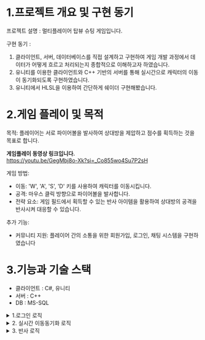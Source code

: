 # 1.프로젝트 개요 및 구현 동기
프로젝트 설명 : 멀티플레이어 탑뷰 슈팅 게임입니다.

구현 동기 :
1. 클라이언트, 서버, 데이터베이스를 직접 설계하고 구현하여 게임 개발 과정에서 데이터가 어떻게 흐르고 처리되는지 종합적으로 이해하고자 하였습니다.
2. 유니티를 이용한 클라이언트와 C++ 기반의 서버를 통해 실시간으로 캐릭터의 이동이 동기화되도록 구현하였습니다.
3. 유니티에서 HLSL을 이용하여 간단하게 쉐이더 구현해봤습니다.

# 2.게임 플레이 및 목적
목적: 플레이어는 서로 파이어볼을 발사하여 상대방을 제압하고 점수를 획득하는 것을 목표로 합니다.

**게임플레이 동영상 링크입니다.** <br>
https://youtu.be/GegMbj8o-Xk?si=_Co855wo4Su7P2sH

게임 방법:
+  이동: 'W', 'A', 'S', 'D' 키를 사용하여 캐릭터를 이동시킵니다.
+  공격: 마우스 클릭 방향으로 파이어볼을 발사합니다.
+  전략 요소: 게임 필드에서 획득할 수 있는 반사 아이템을 활용하여 상대방의 공격을 반사시켜 대응할 수 있습니다.

추가 기능:
+  커뮤니티 지원: 플레이어 간의 소통을 위한 회원가입, 로그인, 채팅 시스템을 구현하였습니다

# 3.기능과 기술 스택
+ 클라이언트 : C#, 유니티
+ 서버 : C++
+ DB : MS-SQL
<details>
<summary>1.로그인 로직</summary>
	
**로그인 프로세스 상세 설명**<br>
1. 인증 요청: 클라이언트는 로그인을 시도하며, 사용자 ID(닉네임), 비밀번호 및 패킷 타입을 서버로 전송합니다
2. 데이터 검색: 서버는 데이터베이스의 Players 테이블에서 해당 사용자 ID로 사용자 데이터를 조회합니다.
3. 비밀번호 검증: 서버는 데이터베이스에서 검색된 비밀번호와 클라이언트가 전송한 비밀번호를 비교합니다.
4. 응답 전송: 검증 결과에 따라 서버는 클라이언트에 로그인 성공 또는 실패 여부를 알리는 응답을 전송합니다.

[LobbyController.cs](https://github.com/JeahanPark/NetworkProject1/blob/master/ClientGame/Assets/Game/Script/Controller/LobbyController.cs)
```csharp
// 클라이언트 로비 관리코드
public class LobbyController : MonoDestroySingleton<LobbyController>
{
   private LobbyUIWorker m_LobbyUI = null;
   ...
   public void SendLogIn(string _strID, string _strPassword)
   {
        if (string.IsNullOrEmpty(_strID) ||
            string.IsNullOrEmpty(_strPassword))
        {
            Debug.Log("비밀번호나 아이디가 입력이안되있음");
            return;
        }
        LogInPacket packet = new LogInPacket();
        packet.m_UserID = _strID;
        packet.m_Password = _strPassword;

	// 서버에 userID(닉네임), 패스워드, 패킷타입을 전달합니다.
        Packet.SendPacket<LogInPacket>(packet, ePacketType.CToS_Login);
    }
}
``````
[PacketHandler.cpp](https://github.com/JeahanPark/NetworkProject1/blob/master/Server/TestClient/ClientPacketHandler.cpp)
```cpp
// 서버 패킷 핸들러 코드
PacketHandler.cpp

void PacketHandler::Login(s_ServerSession _session, BasePacket* _packetData)
{
	// 클라이언트에서 넘겨준 패킷을 닉네임과 패스워드를 담은 구조체로 형변환하여 데이터를 가져옵니다.
	LoginRequestPacket* packetData = (LoginRequestPacket*)_packetData;

	DBObject* dbObject = DataBaseManager().GetInstance()->PopDBObject();

	WCHAR UserID[USER_ID_LENGTH];
	SQLLEN outUserID = 0;
	dbObject->BindCol(1, SQL_C_WCHAR, USER_ID_LENGTH, &UserID, &outUserID);

	WCHAR Password[PASSWORD_LENGTH] = L"\n";
	SQLLEN outPassword = 0;
	dbObject->BindCol(2, SQL_C_WCHAR, PASSWORD_LENGTH, &Password, &outPassword);

	int iScore;
	SQLLEN outScoreLen = 0;
	dbObject->BindCol(3, SQL_C_LONG, SQL_INTEGER, &iScore, &outScoreLen);

	int iUserIndex;
	SQLLEN outUserIndexLen = 0;
	dbObject->BindCol(4, SQL_C_LONG, SQL_INTEGER, &iUserIndex, &outUserIndexLen);

	SQLLEN temp1 = 0;
	dbObject->BindParam(packetData->m_UserID, &temp1);

	// DB의 Players테이블에서 UserID로 찾아 데이터를 가져옵니다.
	auto query = L"SELECT * FROM [GameServer].[dbo].[Players] WHERE UserID = (?)";

	if (!dbObject->Query(query))
	{
		//cout << "Query Fail" << endl;
	}

	ePacketResult packetResult = ePacketResult::Fail;

	// 비밀번호 체크를 합니다.
	if (dbObject->IsValidData())
	{
		int result = wcsncmp(Password,  packetData->m_Password, PASSWORD_LENGTH);
		if (0 == result)
		{
			// 비밀번호가 같다.
			_session->SetUserData(UserID, iScore, iUserIndex);
			packetResult = ePacketResult::Success;
		}
	}

	DataBaseManager().GetInstance()->PushDBObject(dbObject);

	// 성공적으로 로그인을 하면 ePacketResult::Success을 클라이언트에 넘겨주고
	// 클라이언트는 패킷 성공여부에 따라 동작을 합니다.
	SendBuffer* pSendBuffer = LoginResultPacketCreate(_session, packetResult);
	_session->RegisterSend(pSendBuffer);
}
``````
</details>



<details>
<summary>2. 실시간 이동동기화 로직</summary>

**이동 동기화 로직 상세 설명**<br>
1. 사용자 입력 전송: 사용자가 방향키를 누르면 이동 방향, 속도, 바라보는 방향, 그리고 패킷 타입을 서버로 전송합니다.
2. 서버 처리: 서버는 받은 패킷을 해당 세션의 UserController에 저장하여 사용자의 상태를 업데이트합니다.
3. 위치 갱신: 서버는 초당 60프레임으로 각 프레임마다 UserController의 데이터를 Transform에 적용하여 사용자의 위치와 바라보는 방향을 업데이트합니다.
4. 데이터 브로드캐스팅: 10 프레임마다, 서버는 모든 사용자에게 위치, 이동속도, 이동방향, 바라보는 방향 등의 정보를 전송합니다.
5. 위치 예측: 다른 사용자의 위치 정보를 직접 적용하지 않고, 추측항법을 사용하여 다음 움직일 위치를 미리 계산했고 이동의 반응성을 높였습니다.

**추측항법**<br>

[InGameController.cs](https://github.com/JeahanPark/NetworkProject1/blob/master/ClientGame/Assets/Game/Script/Controller/InGameController.cs)
```csharp
// 클라이언트 인게임 관리코드
public class InGameController : MonoDestroySingleton<LobbyController>
{
    // 이전 업데이트 패킷을 받은 간격 시간 오차 
    private float _fUpdateLatency = 0;
    private void Update()
    {
        _fUpdateLatency += Time.deltaTime;
    }

    public void ReceiveInGameUpdate(InGameUpdatePacket _packet, InteractionData[] _interactionPacketDatas)
    {
    	// 위치, 방향을 갱신하는 패킷을 받을경우
        m_InteractionWorker.UpdateInteraction(_packet, _interactionPacketDatas, _fUpdateLatency * 0.5f);
        _fUpdateLatency = 0;
    }
}
``````

[UserObject.cs](https://github.com/JeahanPark/NetworkProject1/blob/master/ClientGame/Assets/Game/Script/InGame/Interaction/User/UserObject.cs)
```csharp
// 클라이언트 유저 오브젝트
public class UserObject : InteractionObject
{
    protected const float m_fDeadRackoningDeltaTime = 0.1f;

    // 정보를 갱신 받는다.
    public override void UpdateInteraction(InteractionData _InteractionData, float _fUpdateLatency)
    {
        m_vMoveDir = _InteractionData.m_vMoveDir;
        m_fMoveSpeed = _InteractionData.m_fMoveSpeed;

        m_bValidLife = _InteractionData.VaildLife;

        if (MyInteraction)
        {
            transform.position = _InteractionData.m_vPos;
        }
        else
        {
            // 다른 유저 일경우
            // 추측하는 위치 : 현재위치 + 이동방향 * 이전 패킷을 받은 간격 시간 오차 
            m_bDeadRackoningMove = true;
            m_vDeadRackoningPos = _InteractionData.m_vPos + m_vMoveDir * _fUpdateLatency;
            m_vDeadRackoningDir = m_vDeadRackoningPos - transform.position;
            m_vDeadRackoningDir.Normalize();
        }
        // 회전은 추측항법을 적용하지않는다. 보간만 적용
        m_vRotateY = _InteractionData.m_vRotateY;
    }

    // 이동한다.
    protected override void Update()
    {
        // 이동해야한다.
        {

            if (m_fMoveSpeed > 0)
            {
                // 데드레커닝 이동이 우선
                if (m_bDeadRackoningMove && !MyInteraction)
                {
                    // 데드레커닝으로 구한 위치로 0.1f안에 움직인다.
                    transform.position += m_vDeadRackoningDir * m_fDeadRackoningDeltaTime;

                    if ((transform.position - m_vDeadRackoningPos).magnitude < 1f)
                    {
                        m_bDeadRackoningMove = false;
                    }
                }
                else
                {
                    transform.position += m_vMoveDir * (m_fMoveSpeed * Time.deltaTime);
                    m_fMoveSpeed -= 1 * Time.deltaTime;
                }
            }
            else
                m_bDeadRackoningMove = false;
        }
	...
    }
}
``````

</details>

<details>
<summary>3. 반사 로직</summary>
1.test01이 pdwer3376에게 파이어볼을 날리는 상황<br>
![123](https://github.com/JeahanPark/NetworkProject1/assets/76486230/60ef5c2a-43f6-49e8-8b9d-fca0d2a43276)

2.pdwer3376이 반사스킬 사용(검은색 원)<br>
![image](https://github.com/JeahanPark/NetworkProject1/assets/76486230/35d26571-7207-4bd9-89c0-f6e93ae847c7)

3.맞은 반향으로 검은색이 진해지는 효과가 있다<br>
![image](https://github.com/JeahanPark/NetworkProject1/assets/76486230/4e2bd3f0-cda1-4a63-8fad-423f87c4538a)



```cpp
Shader "Custom/ReflectionEffect"
{
    Properties
    {
	// 반사 이미지
        _BaseTexture("BaseTexture", 2D) = "white" {}

	// 어느방향으로 맞았는지 방향좌표를 넘겨준다.
        _ReciveDirUV("ReciveDirUV", Vector) = (1,0,1,1)
    }

    float4 frag(Vertex input) : SV_Target
    {
	//_ReciveDirUV 값을 사용하여 주변 픽셀과의 거리를 계산하고, 이를 바탕으로 픽셀의 색상과 투명도를 조절합니다. 
	//이는 리플렉션 효과의 중심에서 멀어질수록 투명도가 증가하도록 설정됩니다.

	 float4 mainColor = SAMPLE_TEXTURE2D(_BaseTexture, sampler_BaseTexture, input.uv.xy);

         // 계산하기 쉽게 좌표기준을 바꾸자
         //float2 x = input.uv.x * 2 - 1;
         //float2 y = input.uv.y * 2 - 1;

         if (_ReciveDirUV.z == 0)
         {
              mainColor.a *= 0.6;
              return mainColor;
         }
         float x = abs(_ReciveDirUV.x - input.uv.x);
         float y = abs(_ReciveDirUV.y - input.uv.y);

         float distance = sqrt(x * x + y * y);

         if (distance < 0.5)
         {
              float alphaRatio = distance / 0.5;

              mainColor.r *= 1 - 0.9 * (1 - alphaRatio);

              mainColor.a *= 0.6 + 1.5 * (1 - alphaRatio);
          }
          else
              mainColor.a *= 0.6;

          return mainColor;
     }
}
``````
</details>

